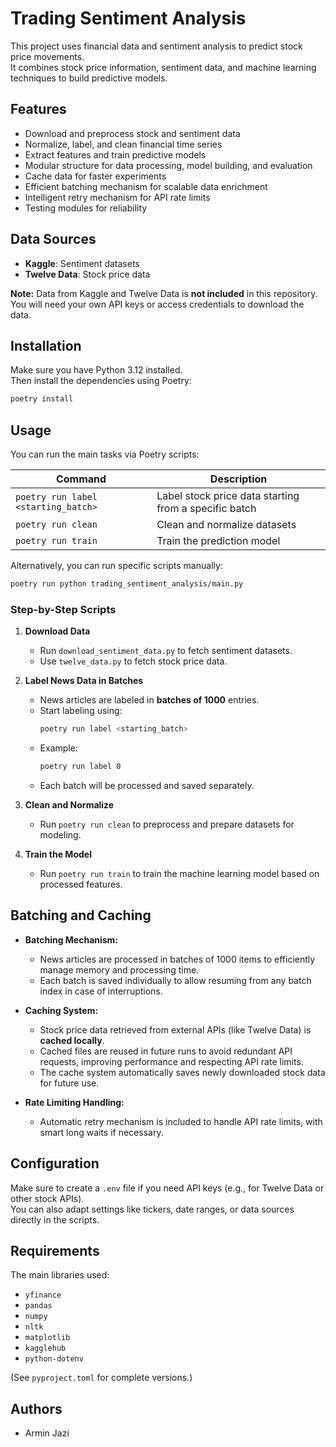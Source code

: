 # Trading Sentiment Analysis

This project uses financial data and sentiment analysis to predict stock price movements.  
It combines stock price information, sentiment data, and machine learning techniques to build predictive models.

## Features

- Download and preprocess stock and sentiment data
- Normalize, label, and clean financial time series
- Extract features and train predictive models
- Modular structure for data processing, model building, and evaluation
- Cache data for faster experiments
- Efficient batching mechanism for scalable data enrichment
- Intelligent retry mechanism for API rate limits
- Testing modules for reliability

## Data Sources

- **Kaggle**: Sentiment datasets
- **Twelve Data**: Stock price data

**Note:** Data from Kaggle and Twelve Data is **not included** in this repository. You will need your own API keys or access credentials to download the data.

## Installation

Make sure you have Python 3.12 installed.  
Then install the dependencies using Poetry:

```bash
poetry install
```

## Usage

You can run the main tasks via Poetry scripts:

| Command                             | Description                                           |
| ----------------------------------- | ----------------------------------------------------- |
| `poetry run label <starting_batch>` | Label stock price data starting from a specific batch |
| `poetry run clean`                  | Clean and normalize datasets                          |
| `poetry run train`                  | Train the prediction model                            |

Alternatively, you can run specific scripts manually:

```bash
poetry run python trading_sentiment_analysis/main.py
```

### Step-by-Step Scripts

1. **Download Data**

   - Run `download_sentiment_data.py` to fetch sentiment datasets.
   - Use `twelve_data.py` to fetch stock price data.

2. **Label News Data in Batches**

   - News articles are labeled in **batches of 1000** entries.
   - Start labeling using:
     ```bash
     poetry run label <starting_batch>
     ```
   - Example:
     ```bash
     poetry run label 0
     ```
   - Each batch will be processed and saved separately.

3. **Clean and Normalize**

   - Run `poetry run clean` to preprocess and prepare datasets for modeling.

4. **Train the Model**
   - Run `poetry run train` to train the machine learning model based on processed features.

## Batching and Caching

- **Batching Mechanism:**

  - News articles are processed in batches of 1000 items to efficiently manage memory and processing time.
  - Each batch is saved individually to allow resuming from any batch index in case of interruptions.

- **Caching System:**

  - Stock price data retrieved from external APIs (like Twelve Data) is **cached locally**.
  - Cached files are reused in future runs to avoid redundant API requests, improving performance and respecting API rate limits.
  - The cache system automatically saves newly downloaded stock data for future use.

- **Rate Limiting Handling:**
  - Automatic retry mechanism is included to handle API rate limits, with smart long waits if necessary.

## Configuration

Make sure to create a `.env` file if you need API keys (e.g., for Twelve Data or other stock APIs).  
You can also adapt settings like tickers, date ranges, or data sources directly in the scripts.

## Requirements

The main libraries used:

- `yfinance`
- `pandas`
- `numpy`
- `nltk`
- `matplotlib`
- `kagglehub`
- `python-dotenv`

(See `pyproject.toml` for complete versions.)

## Authors

- Armin Jazi
